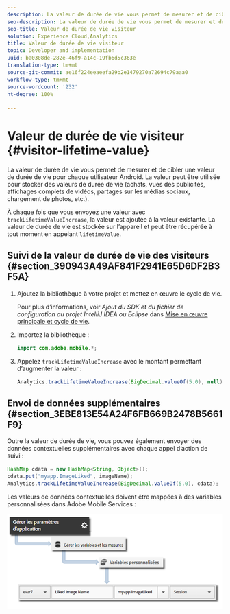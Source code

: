 ```yaml
---
description: La valeur de durée de vie vous permet de mesurer et de cibler une valeur de durée de vie pour chaque utilisateur Android. La valeur peut être utilisée pour stocker des valeurs de durée de vie (achats, vues des publicités, affichages complets de vidéos, partages sur les médias sociaux, chargement de photos, etc.).
seo-description: La valeur de durée de vie vous permet de mesurer et de cibler une valeur de durée de vie pour chaque utilisateur Android. La valeur peut être utilisée pour stocker des valeurs de durée de vie (achats, vues des publicités, affichages complets de vidéos, partages sur les médias sociaux, chargement de photos, etc.).
seo-title: Valeur de durée de vie visiteur
solution: Experience Cloud,Analytics
title: Valeur de durée de vie visiteur
topic: Developer and implementation
uuid: ba0308de-282e-46f9-a14c-19fb6d5c363e
translation-type: tm+mt
source-git-commit: ae16f224eeaeefa29b2e1479270a72694c79aaa0
workflow-type: tm+mt
source-wordcount: '232'
ht-degree: 100%

---
```



# Valeur de durée de vie visiteur {#visitor-lifetime-value}

La valeur de durée de vie vous permet de mesurer et de cibler une valeur de durée de vie pour chaque utilisateur Android. La valeur peut être utilisée pour stocker des valeurs de durée de vie (achats, vues des publicités, affichages complets de vidéos, partages sur les médias sociaux, chargement de photos, etc.).

À chaque fois que vous envoyez une valeur avec `trackLifetimeValueIncrease`, la valeur est ajoutée à la valeur existante. La valeur de durée de vie est stockée sur l’appareil et peut être récupérée à tout moment en appelant `lifetimeValue`.

## Suivi de la valeur de durée de vie des visiteurs {#section_390943A49AF841F2941E65D6DF2B3F5A}

1. Ajoutez la bibliothèque à votre projet et mettez en œuvre le cycle de vie.

   Pour plus d’informations, voir *Ajout du SDK et du fichier de configuration au projet IntelliJ IDEA ou Eclipse* dans [Mise en œuvre principale et cycle de vie](/help/android/getting-started/dev-qs.md).
1. Importez la bibliothèque :

   ```java
   import com.adobe.mobile.*;
   ```

1. Appelez `trackLifetimeValueIncrease` avec le montant permettant d’augmenter la valeur :

   ```java
   Analytics.trackLifetimeValueIncrease(BigDecimal.valueOf(5.0), null);
   ```

## Envoi de données supplémentaires {#section_3EBE813E54A24F6FB669B2478B5661F9}

Outre la valeur de durée de vie, vous pouvez également envoyer des données contextuelles supplémentaires avec chaque appel d’action de suivi :

```java
HashMap cdata = new HashMap<String, Object>(); 
cdata.put("myapp.ImageLiked", imageName); 
Analytics.trackLifetimeValueIncrease(BigDecimal.valueOf(5.0), cdata);
```

Les valeurs de données contextuelles doivent être mappées à des variables personnalisées dans Adobe Mobile Services :

![](assets/map-variable-context-ltv.png)

